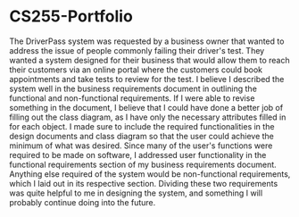 # CS255-Portfolio

The DriverPass system was requested by a business owner that wanted to address the issue of people commonly failing their driver's test. They wanted a system designed for their business that would allow them to reach their customers via an online portal where the customers could book appointments and take tests to review for the test. I believe I described the system well in the business requirements document in outlining the functional and non-functional requirements. If I were able to revise something in the document, I believe that I could have done a better job of filling out the class diagram, as I have only the necessary attributes filled in for each object. I made sure to include the required functionalities in the design documents and class diagram so that the user could achieve the minimum of what was desired. Since many of the user's functions were required to be made on software, I addressed user functionality in the functional requirements section of my business requirements document. Anything else required of the system would be non-functional requirements, which I laid out in its respective section. Dividing these two requirements was quite helpful to me in designing the system, and something I will probably continue doing into the future.
